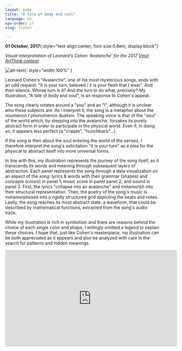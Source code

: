 ```yaml
---
layout: page
title: "A tale of body and soul"
language: en
nav-order: 17
slug: lcohen

---
```

**01 October, 2017**{:style="text-align:center; font-size:0.8em; display:block"} 

*Visual interpretation of Leonard's Cohen 'Avalanche' for the 2017 [Vinyl ArtThink contest](https://arthink-editions.com/it/vinyl-arthink/)*

![alt-text](/images/works/leonard-cohen.svg){: style="width:100%" }

Leonard Cohen's "Avalanche", one of his most mysterious songs, ends with an odd request: "It is your turn, beloved / it is your flesh that I wear". And then silence. Whose turn is it? And the turn to do what, precisely? My illustration, "A tale of body and soul", is an response to Cohen's appeal.

The song clearly rotates around a "you" and an "I", although it is unclear who these subjects are. As I interpret it, the song is a metaphor about the noumenon / phonomenon dualism. The speaking voice is that of the "soul" of the world which, by stepping into the avalanche, forsakes its purely abstract form in order to participate in the physical world. Even if, in doing so, it appears less perfect (a "cripple", "hunchback"...).

If the song is then about the soul entering the world of the senses, I therefore interpret the song's solicitation "it is your turn" as a plea for the physical to abstract itself into more universal forms.

In line with this, my illustration represents the journey of the song itself, as it transcends its words and meaning through subsequent layers of abstraction. Each panel represents the song through a data visualization on an aspect of the song: lyrics & words with their grammar (shapes) and concepts (colors) in panel 1; music score in panel panel 2; and sound in panel 3. First, the lyrics "collapse into an avalanche" and metamorph into their structural representation. Then, the poetry of the song's music is metamorphosed into a rigidly structured grid depicting the beats and notes. Lastly, the song reaches its most abstract state: a waveform, that could be described by mathematical functions, extracted from the song's audio track.

While my illustration is rich in symbolism and there are reasons behind the choice of each single color and shape, I willingly omitted a legend to explain these choices. I hope that, just like Cohen's masterpiece, my illustration can be both appreciated as it appears and also be analyzed with care in the search for patterns and hidden meanings.

<iframe width="560" height="315" src="https://www.youtube.com/embed/3f0ADuVJhYQ" frameborder="0" allow="accelerometer; autoplay; encrypted-media; gyroscope; picture-in-picture" allowfullscreen></iframe>